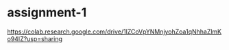 # assignment-1
https://colab.research.google.com/drive/1lZCoVpYNMnjyohZoa1qNhhaZlmKo94IZ?usp=sharing
